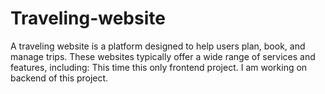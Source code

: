 # Traveling-website
A traveling website is a platform designed to help users plan, book, and manage trips. These websites typically offer a wide range of services and features, including:
This time this only frontend project.
I am working on backend of this project.
